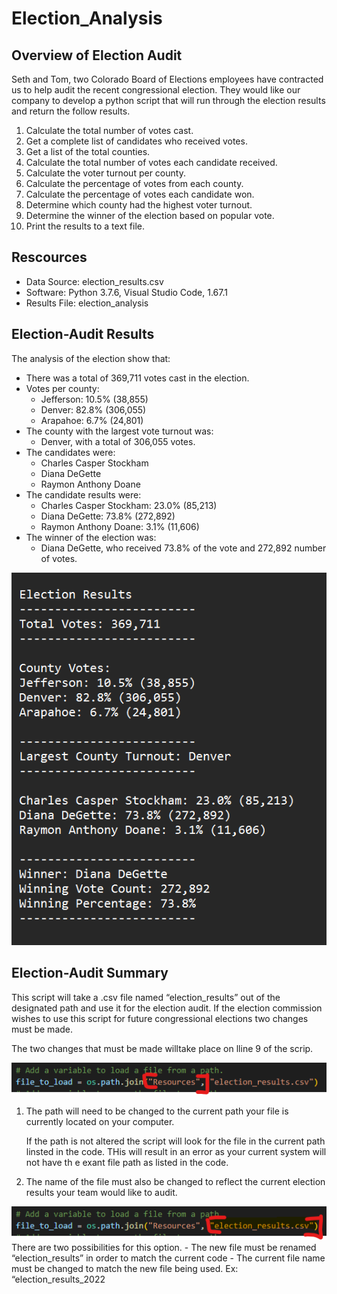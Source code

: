 # Election_Analysis

## Overview of Election Audit

Seth and Tom, two Colorado Board of Elections employees have contracted us to help audit the recent congressional election. They would like our company to develop a python script that will run through the election results and return the follow results.

1. Calculate the total number of votes cast.
2. Get a complete list of candidates who received votes.
3. Get a list of the total counties.
4. Calculate the total number of votes each candidate received.
5. Calculate the voter turnout per county.
6. Calculate the percentage of votes from each county.
7. Calculate the percentage of votes each candidate won.
8. Determine which county had the highest voter turnout.
9. Determine the winner of the election based on popular vote.
10. Print the results to a text file.

## Rescources
- Data Source: election_results.csv
- Software: Python 3.7.6, Visual Studio Code, 1.67.1
- Results File: election_analysis

## Election-Audit Results
The analysis of the election show that:
- There was a total of 369,711 votes cast in the election.
- Votes per county:
	- Jefferson: 10.5% (38,855)
	- Denver: 82.8% (306,055)
	- Arapahoe: 6.7% (24,801)
- The county with the largest vote turnout was:
	- Denver, with a total of 306,055 votes.
- The candidates were:
	- Charles Casper Stockham
	- Diana DeGette
	- Raymon Anthony Doane
- The candidate results were:
	- Charles Casper Stockham: 23.0% (85,213)
	- Diana DeGette: 73.8% (272,892)
	- Raymon Anthony Doane: 3.1% (11,606)
- The winner of the election was:
	- Diana DeGette, who received 73.8% of the vote and 272,892 number of votes.


![total_results](https://github.com/JoseEspinosaTello/Election_Analysis/blob/main/Resources/total_results.png?raw=true)


## Election-Audit Summary

This script will take a .csv file named “election_results” out of the designated path and use it for the election audit. If the election commission wishes to use this script for future congressional elections two changes must be made.

The two changes that must be made willtake place on lline 9 of the scrip.

![file_path](https://github.com/JoseEspinosaTello/Election_Analysis/blob/main/Resources/file_path.png?raw=true)

1. The path will need to be changed to the current path your file is currently located on your computer.
	
	If the path is not altered the script will look for the file in the current path linsted in the code. THis will result in an 	error as your current system will not have th e exant file path as listed in the code.
2. The name of the file must also be changed to reflect the current election results your team would like to audit.

![file_name](https://github.com/JoseEspinosaTello/Election_Analysis/blob/main/Resources/file_name.png?raw=true)
	There are two possibilities for this option. 
		- The new file must be renamed “election_results” in order to match the current code
		- The current file name must be changed to match the new file being used. Ex: “election_results_2022
